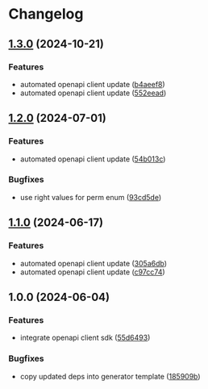 # Changelog

## [1.3.0](https://github.com/kleister/kleister-php/compare/v1.2.0...v1.3.0) (2024-10-21)


### Features

* automated openapi client update ([b4aeef8](https://github.com/kleister/kleister-php/commit/b4aeef863bc3f48d8ed119d0af02fb8d7ef58acc))
* automated openapi client update ([552eead](https://github.com/kleister/kleister-php/commit/552eeadfbb7446c76a51011db19f985712359cfd))

## [1.2.0](https://github.com/kleister/kleister-php/compare/v1.1.0...v1.2.0) (2024-07-01)


### Features

* automated openapi client update ([54b013c](https://github.com/kleister/kleister-php/commit/54b013c50b660fa2621b34eed08831ce9f948b02))


### Bugfixes

* use right values for perm enum ([93cd5de](https://github.com/kleister/kleister-php/commit/93cd5dedbe096ab49baa8bea0039322d338407bd))

## [1.1.0](https://github.com/kleister/kleister-php/compare/v1.0.0...v1.1.0) (2024-06-17)


### Features

* automated openapi client update ([305a6db](https://github.com/kleister/kleister-php/commit/305a6dbb928021d8dd0e2751e9abda44cc6f821c))
* automated openapi client update ([c97cc74](https://github.com/kleister/kleister-php/commit/c97cc745cd4e378a9120da8e4db02eba7d33210a))

## 1.0.0 (2024-06-04)


### Features

* integrate openapi client sdk ([55d6493](https://github.com/kleister/kleister-php/commit/55d64931f74182cc38a9095e7ca3138d198a2c49))


### Bugfixes

* copy updated deps into generator template ([185909b](https://github.com/kleister/kleister-php/commit/185909bb67a77644de7830f40a14b487bb0df77d))
